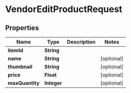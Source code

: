 

# VendorEditProductRequest

## Properties

Name | Type | Description | Notes
------------ | ------------- | ------------- | -------------
**itemId** | **String** |  | 
**name** | **String** |  |  [optional]
**thumbnail** | **String** |  |  [optional]
**price** | **Float** |  |  [optional]
**maxQuantity** | **Integer** |  |  [optional]




